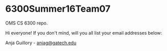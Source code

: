 # 6300Summer16Team07
OMS CS 6300 repo.


Hi everyone!
If you don't mind, will you all list your email addresses below:

Anja Guillory - anjag@gatech.edu
